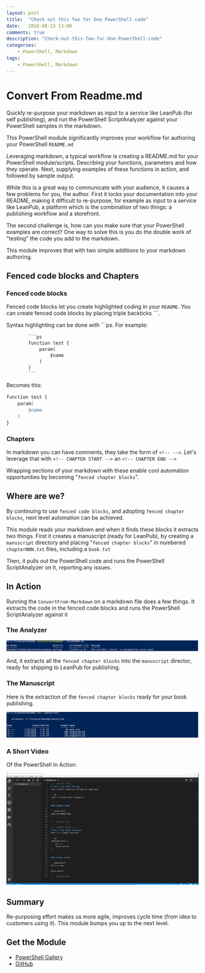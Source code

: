 ```yaml
---
layout: post
title:  "Check out this Two for One PowerShell code"
date:   2018-08-13 13:00
comments: true
description: "Check-out-this-Two-for-One-PowerShell-code"
categories:
    - PowerShell, Markdown
tags:
    - PowerShell, Markdown
---
```


# Convert From Readme.md
Quickly re-purpose your markdown as input to a service like LeanPub (for self publishing), and run the PowerShell ScriptAnalyzer against your PowerShell samples in the markdown.

This PowerShell module significantly improves your workflow for authoring your PowerShell `README.md`

Leveraging markdown, a typical workflow is creating a README.md for your PowerShell module/scripts. Describing your functions,  parameters and how they operate. Next, supplying examples of these functions in action, and followed by sample output.

While this is a great way to communicate with your audience, it causes a few problems for you, the author. First it locks your documentation into your README, making it difficult to re-purpose, for example as input to a service like LeanPub, a platform which is the combination of two things: a publishing workflow and a storefront.

The second challenge is, how can you make sure that your PowerShell examples are correct? One way to solve this is you do the double work of "testing" the code you add to the markdown.

This module improves that with two simple additions to your markdown authoring.

## Fenced code blocks and Chapters

### Fenced code blocks
Fenced code blocks let you create highlighted coding in your `README`. You can create fenced code blocks by placing triple backticks ```.

Syntax highlighting can be done with ```ps. For example:

```
        ```ps
        function test {
            param(
                $name
            )
        }
        ```
```

Becomes this:
```ps
function test {
    param(
        $name
    )
}
```

### Chapters

In markdown you can have comments, they take the form of `<!-- -->`.
Let's leverage that with `<!-- CHAPTER START -->` an `<!-- CHAPTER END -->`

Wrapping sections of your markdown with these enable cool automation opportunities by becoming "`fenced chapter blocks`".

## Where are we?

By continuing to use `fenced code blocks`, and adopting `fenced chapter blocks`, next level automation can be achieved.

This module reads your markdown and when it finds these blocks it extracts two things. First it creates a manuscript (ready for LeanPub), by creating a `manuscript` directory and placing "`fenced chapter blocks`" in numbered `chapterNNN.txt` files, including a `book.txt`

Then, it pulls out the PowerShell code and runs the PowerShell ScriptAnalyzer on it, reporting any issues.


## In Action

Running the `ConvertFrom-Markdown` on a markdown file does a few things. It extracts the code in the fenced code blocks and runs the PowerShell ScriptAnalyzer against it

### The Analyzer
![](/images/posts/Convert.png)

And, it extracts all the `fenced chapter blocks` into the `manuscript` director, ready for shipping to LeanPub for publishing.

### The Manuscript

Here is the extraction of the `fenced chapter blocks` ready for your book publishing.

![](/images/posts/manuscript.png)

### A Short Video

Of the PowerShell In Action:

![](/images/posts/InAction.gif)


## Summary

Re-purposing effort makes us more agile, improves cycle time (from idea to customers using it). This module bumps you up to the next level.

## Get the Module

* [PowerShell Gallery](https://www.powershellgallery.com/packages/ConvertFromMarkdown)
* [GitHub](https://github.com/dfinke/ConvertFromMarkdown)